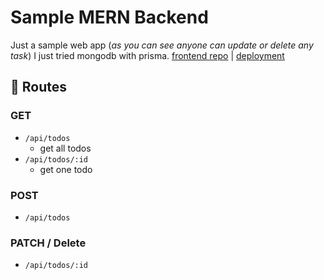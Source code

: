 # Sample MERN Backend

Just a sample web app (*as you can see anyone can update or delete any task*) I just tried mongodb with prisma. [frontend repo](https://github.com/Jiseeeh/sample-mern-frontend) | [deployment](https://sample-mern-fe.vercel.app/)

## :car: Routes

### GET

- `/api/todos`
  - get all todos
- `/api/todos/:id`
  - get one todo

### POST

- `/api/todos`

### PATCH / Delete

- `/api/todos/:id`
